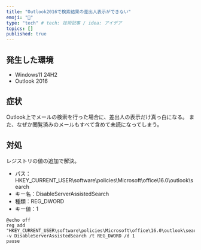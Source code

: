 ```yaml
---
title: "Outlook2016で検索結果の差出人表示ができない"
emoji: "🎉"
type: "tech" # tech: 技術記事 / idea: アイデア
topics: []
published: true
---
```

## 発生した環境
- Windows11 24H2
- Outlook 2016

## 症状
Outlook上でメールの検索を行った場合に、差出人の表示だけ真っ白になる。
また、なぜか閲覧済みのメールもすべて含めて未読になってしまう。

## 対処
レジストリの値の追加で解決。
- パス：HKEY_CURRENT_USER\software\policies\Microsoft\office\16.0\outlook\search
- キー名：DisableServerAssistedSearch
- 種類：REG_DWORD
- キー値：1
```
@echo off
reg add "HKEY_CURRENT_USER\software\policies\Microsoft\office\16.0\outlook\search" -v DisableServerAssistedSearch /t REG_DWORD /d 1
pause
```